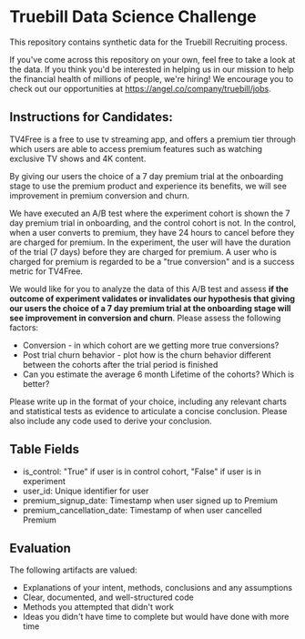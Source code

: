 # Truebill Data Science Challenge

This repository contains synthetic data for the Truebill Recruiting process.

If you've come across this repository on your own, feel free to take a look at the data. If you think you'd be interested in helping us in our mission to help the financial health of millions of people, we're hiring! We encourage you to check out our opportunities at https://angel.co/company/truebill/jobs.


## Instructions for Candidates:

TV4Free is a free to use tv streaming app, and offers a premium tier through which users are able to access premium features such as watching exclusive TV shows and 4K content.

By giving our users the choice of a 7 day premium trial at the onboarding stage to use the premium product and experience its benefits, we will see improvement in premium conversion and churn.

We have executed an A/B test where the experiment cohort is shown the 7 day premium trial in onboarding, and the control cohort is not. In the control, when a user converts to premium, they have 24 hours to cancel before they are charged for premium. In the experiment, the user will have the duration of the trial (7 days) before they are charged for premium. A user who is charged for premium is regarded to be a "true conversion" and is a success metric for TV4Free.

We would like for you to analyze the data of this A/B test and assess **if the outcome of experiment validates or invalidates our hypothesis that giving our users the choice of a 7 day premium trial at the onboarding stage will see improvement in conversion and churn**. Please assess the following factors:

- Conversion - in which cohort are we getting more true conversions?
- Post trial churn behavior - plot how is the churn behavior different between the cohorts after the trial period is finished
- Can you estimate the average 6 month Lifetime of the cohorts? Which is better?

Please write up in the format of your choice, including any relevant charts and statistical tests as evidence to articulate a concise conclusion. Please also include any code used to derive your conclusion.

## Table Fields

- is_control: "True" if user is in control cohort, "False" if user is in experiment
- user_id: Unique identifier for user
- premium_signup_date: Timestamp when user signed up to Premium
- premium_cancellation_date: Timestamp of when user cancelled Premium

## Evaluation

The following artifacts are valued:

- Explanations of your intent, methods, conclusions and any assumptions
- Clear, documented, and well-structured code
- Methods you attempted that didn't work
- Ideas you didn't have time to complete but would have done with more time

